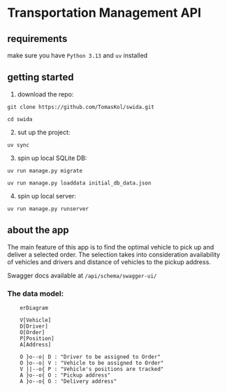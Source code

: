 # Transportation Management API

## requirements
make sure you have `Python 3.13` and `uv` installed

## getting started
1. download the repo:
```
git clone https://github.com/TomasKol/swida.git

cd swida
```
2. sut up the project:

```
uv sync
```
3. spin up local SQLite DB:
```
uv run manage.py migrate

uv run manage.py loaddata initial_db_data.json
```
4. spin up local server:
```
uv run manage.py runserver
```

## about the app 
The main feature of this app is to find the optimal vehicle to pick up and deliver a selected order. The selection takes into consideration availability of vehicles and drivers and distance of vehicles to the pickup address.

Swagger docs available at `/api/schema/swagger-ui/`

### The data model:
```mermaid
    erDiagram

    V[Vehicle] 
    D[Driver]
    O[Order]
    P[Position]
    A[Address]

    O }o--o| D : "Driver to be assigned to Order"
    O }o--o| V : "Vehicle to be assigned to Order"
    V ||--o{ P : "Vehicle's positions are tracked"
    A }o--o{ O : "Pickup address"
    A }o--o{ O : "Delivery address"

```
